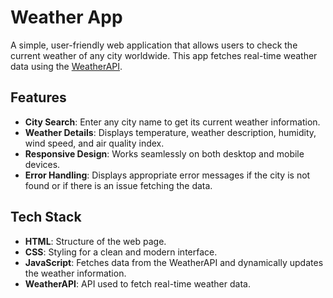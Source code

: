 # Weather App

A simple, user-friendly web application that allows users to check the current weather of any city worldwide. This app fetches real-time weather data using the [WeatherAPI](https://www.weatherapi.com/).

## Features

- **City Search**: Enter any city name to get its current weather information.
- **Weather Details**: Displays temperature, weather description, humidity, wind speed, and air quality index.
- **Responsive Design**: Works seamlessly on both desktop and mobile devices.
- **Error Handling**: Displays appropriate error messages if the city is not found or if there is an issue fetching the data.

## Tech Stack

- **HTML**: Structure of the web page.
- **CSS**: Styling for a clean and modern interface.
- **JavaScript**: Fetches data from the WeatherAPI and dynamically updates the weather information.
- **WeatherAPI**: API used to fetch real-time weather data.
